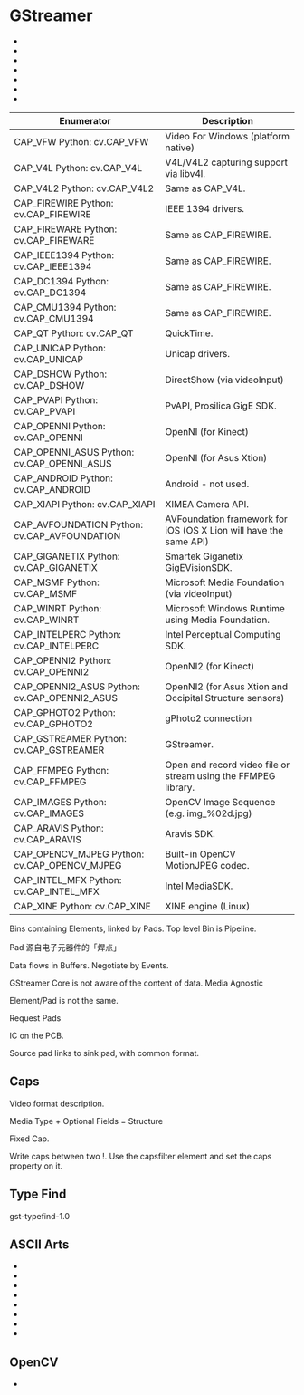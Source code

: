 # GStreamer

- [](https://github.com/thaytan/gst-tutorial-lca2018/blob/master/gstreamer-tutorial-lca2k18.pdf)
- [](https://www.youtube.com/watch?v=ZphadMGufY8)
- [](https://elinux.org/images/3/39/Celinux-gst-tutorial.pdf)
- [](https://riptutorial.com/gstreamer/example/28136/saving-application-generated-media-to-file)
- [](https://www.youtube.com/watch?v=MCRKfXipAkU)
- [](http://www.ulduzsoft.com/2016/06/qtmultimedia-ffmpeg-gstreamer-comparing-multimedia-frameworks/)
- [](https://docs.opencv.org/3.4/d4/d15/group__videoio__flags__base.html#ga023786be1ee68a9105bf2e48c700294d)

| Enumerator                                   | Description
|----------------------------------------------|---------------------------------------------------------------------|
| CAP_VFW Python: cv.CAP_VFW                   | Video For Windows (platform native)
| CAP_V4L Python: cv.CAP_V4L                   | V4L/V4L2 capturing support via libv4l.
| CAP_V4L2 Python: cv.CAP_V4L2                 | Same as CAP_V4L.
| CAP_FIREWIRE Python: cv.CAP_FIREWIRE         | IEEE 1394 drivers.
| CAP_FIREWARE Python: cv.CAP_FIREWARE         | Same as CAP_FIREWIRE.
| CAP_IEEE1394 Python: cv.CAP_IEEE1394         | Same as CAP_FIREWIRE.
| CAP_DC1394 Python: cv.CAP_DC1394             | Same as CAP_FIREWIRE.
| CAP_CMU1394 Python: cv.CAP_CMU1394           | Same as CAP_FIREWIRE.
| CAP_QT Python: cv.CAP_QT                     | QuickTime.
| CAP_UNICAP Python: cv.CAP_UNICAP             | Unicap drivers.
| CAP_DSHOW Python: cv.CAP_DSHOW               | DirectShow (via videoInput)
| CAP_PVAPI Python: cv.CAP_PVAPI               | PvAPI, Prosilica GigE SDK.
| CAP_OPENNI Python: cv.CAP_OPENNI             | OpenNI (for Kinect)
| CAP_OPENNI_ASUS Python: cv.CAP_OPENNI_ASUS   | OpenNI (for Asus Xtion)
| CAP_ANDROID Python: cv.CAP_ANDROID           | Android - not used.
| CAP_XIAPI Python: cv.CAP_XIAPI               | XIMEA Camera API.
| CAP_AVFOUNDATION Python: cv.CAP_AVFOUNDATION | AVFoundation framework for iOS (OS X Lion will have the same API)
| CAP_GIGANETIX Python: cv.CAP_GIGANETIX       | Smartek Giganetix GigEVisionSDK.
| CAP_MSMF Python: cv.CAP_MSMF                 | Microsoft Media Foundation (via videoInput)
| CAP_WINRT Python: cv.CAP_WINRT               | Microsoft Windows Runtime using Media Foundation.
| CAP_INTELPERC Python: cv.CAP_INTELPERC       | Intel Perceptual Computing SDK.
| CAP_OPENNI2 Python: cv.CAP_OPENNI2           | OpenNI2 (for Kinect)
| CAP_OPENNI2_ASUS Python: cv.CAP_OPENNI2_ASUS | OpenNI2 (for Asus Xtion and Occipital Structure sensors)
| CAP_GPHOTO2 Python: cv.CAP_GPHOTO2           | gPhoto2 connection
| CAP_GSTREAMER Python: cv.CAP_GSTREAMER       | GStreamer.
| CAP_FFMPEG Python: cv.CAP_FFMPEG             | Open and record video file or stream using the FFMPEG library.
| CAP_IMAGES Python: cv.CAP_IMAGES             | OpenCV Image Sequence (e.g. img_%02d.jpg)
| CAP_ARAVIS Python: cv.CAP_ARAVIS             | Aravis SDK.
| CAP_OPENCV_MJPEG Python: cv.CAP_OPENCV_MJPEG | Built-in OpenCV MotionJPEG codec.
| CAP_INTEL_MFX Python: cv.CAP_INTEL_MFX       | Intel MediaSDK.
| CAP_XINE Python: cv.CAP_XINE                 | XINE engine (Linux)

Bins containing Elements, linked by Pads. Top level Bin is Pipeline.

Pad 源自电子元器件的「焊点」

Data flows in Buffers. Negotiate by Events.

GStreamer Core is not aware of the content of data. Media Agnostic

Element/Pad is not the same.

Request Pads

IC on the PCB.

Source pad links to sink pad, with common format.

## Caps

Video format description.

Media Type + Optional Fields = Structure

Fixed Cap.

Write caps between two !.
Use the capsfilter element and set the caps property on it.

## Type Find

gst-typefind-1.0

## ASCII Arts

- [](https://asciiflow.com/)
- [](https://textik.com/)
- [](https://datatracker.ietf.org/doc/html/rfc8140)
- [](http://wiki.c2.com/?UmlAsciiArt)
- [](https://metacpan.org/pod/Graph::Easy)
- [](https://stackoverflow.com/questions/123378/command-line-unix-ascii-based-charting-plotting-tool)
- [](https://www.luismg.com/protocol/)
- [](https://news.ycombinator.com/item?id=18267275)

## OpenCV

- [](https://zhuanlan.zhihu.com/p/377407799)
